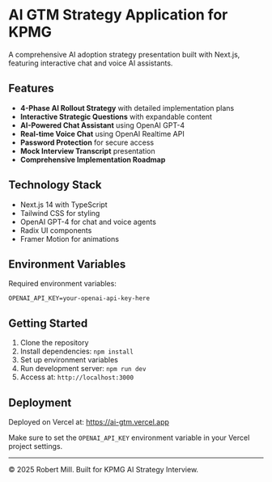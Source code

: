 # AI GTM Strategy Application for KPMG

A comprehensive AI adoption strategy presentation built with Next.js, featuring interactive chat and voice AI assistants.

## Features

- **4-Phase AI Rollout Strategy** with detailed implementation plans
- **Interactive Strategic Questions** with expandable content
- **AI-Powered Chat Assistant** using OpenAI GPT-4
- **Real-time Voice Chat** using OpenAI Realtime API
- **Password Protection** for secure access
- **Mock Interview Transcript** presentation
- **Comprehensive Implementation Roadmap**

## Technology Stack

- Next.js 14 with TypeScript
- Tailwind CSS for styling
- OpenAI GPT-4 for chat and voice agents
- Radix UI components
- Framer Motion for animations

## Environment Variables

Required environment variables:

```env
OPENAI_API_KEY=your-openai-api-key-here
```

## Getting Started

1. Clone the repository
2. Install dependencies: `npm install`
3. Set up environment variables
4. Run development server: `npm run dev`
5. Access at: `http://localhost:3000`

## Deployment

Deployed on Vercel at: https://ai-gtm.vercel.app

Make sure to set the `OPENAI_API_KEY` environment variable in your Vercel project settings.

---

© 2025 Robert Mill. Built for KPMG AI Strategy Interview. 